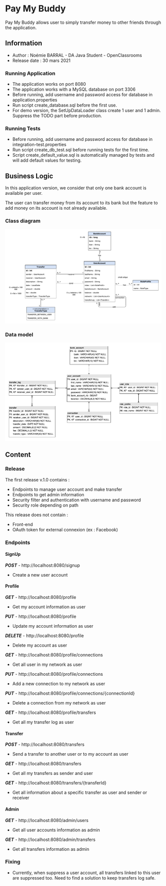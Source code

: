 # Pay My Buddy
Pay My Buddy allows user to simply transfer money to other friends through the application.

## Information
* Author : Noémie BARRAL - DA Java Student - OpenClassrooms
* Release date : 30 mars 2021

### Running Application
* The application works on port 8080
* The application works with a MySQL database on port 3306
* Before running, add username and password access for database in application.properties
* Run script create_database.sql before the first use.
* For demo version, the SetUpDataLoader class create 1 user and 1 admin. Suppress the TODO part before production.

### Running Tests
* Before running, add username and password access for database in integration-test.properties
* Run script create_db_test.sql before running tests for the first time.
* Script create_default_value.sql is automatically managed by tests and will add default values for testing.

## Business Logic
In this application version, we consider that only one bank account is available per user.

The user can transfer money from its account to its bank but the feature to add money on its account is not already available.

### Class diagram
![UML](src/main/resources/static/Buddy_UML.png)

### Data model
![MPD](src/main/resources/static/Buddy_MPD.png)

## Content

### Release ###

The first release v.1.0 contains :
* Endpoints to manage user account and make transfer
* Endpoints to get admin information
* Security filter and authentication with username and password
* Security role depending on path

This release does not contain :
* Front-end
* OAuth token for external connexion (ex : Facebook)

### Endpoints

#### SignUp

***POST*** - http://localhost:8080/signup

* Create a new user account

#### Profile

***GET*** - http://localhost:8080/profile

* Get my account information as user

***PUT*** - http://localhost:8080/profile

* Update my account information as user

***DELETE*** - http://localhost:8080/profile

* Delete my account as user

***GET*** - http://localhost:8080/profile/connections

* Get all user in my network as user

***PUT*** - http://localhost:8080/profile/connections

* Add a new connection to my network as user

***PUT*** - http://localhost:8080/profile/connections/{connectionId}

* Delete a connection from my network as user

***GET*** - http://localhost:8080/profile/transfers

* Get all my transfer log as user

#### Transfer

***POST*** - http://localhost:8080/transfers

* Send a transfer to another user or to my account as user

***GET*** - http://localhost:8080/transfers

* Get all my transfers as sender and user

***GET*** - http://localhost:8080/transfers/{transferId}

* Get all information about a specific transfer as user and sender or receiver

#### Admin

***GET*** - http://localhost:8080/admin/users

* Get all user accounts information as admin

***GET*** - http://localhost:8080/admin/transfers

* Get all transfers information as admin

### Fixing

* Currently, when suppress a user account, all transfers linked to this user are suppressed too. Need to find a solution to keep transfers log safe.
